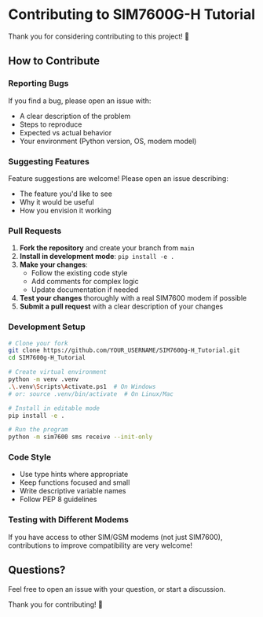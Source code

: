 # Contributing to SIM7600G-H Tutorial

Thank you for considering contributing to this project! 🎉

## How to Contribute

### Reporting Bugs

If you find a bug, please open an issue with:

- A clear description of the problem
- Steps to reproduce
- Expected vs actual behavior
- Your environment (Python version, OS, modem model)

### Suggesting Features

Feature suggestions are welcome! Please open an issue describing:

- The feature you'd like to see
- Why it would be useful
- How you envision it working

### Pull Requests

1. **Fork the repository** and create your branch from `main`
2. **Install in development mode**: `pip install -e .`
3. **Make your changes**:
   - Follow the existing code style
   - Add comments for complex logic
   - Update documentation if needed
4. **Test your changes** thoroughly with a real SIM7600 modem if possible
5. **Submit a pull request** with a clear description of your changes

### Development Setup

```bash
# Clone your fork
git clone https://github.com/YOUR_USERNAME/SIM7600g-H_Tutorial.git
cd SIM7600g-H_Tutorial

# Create virtual environment
python -m venv .venv
.\.venv\Scripts\Activate.ps1  # On Windows
# or: source .venv/bin/activate  # On Linux/Mac

# Install in editable mode
pip install -e .

# Run the program
python -m sim7600 sms receive --init-only
```

### Code Style

- Use type hints where appropriate
- Keep functions focused and small
- Write descriptive variable names
- Follow PEP 8 guidelines

### Testing with Different Modems

If you have access to other SIM/GSM modems (not just SIM7600), contributions to improve compatibility are very welcome!

## Questions?

Feel free to open an issue with your question, or start a discussion.

Thank you for contributing! 🙏
